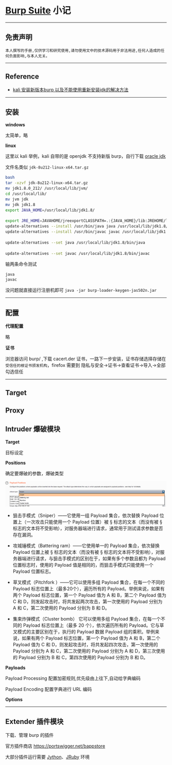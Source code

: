 # [Burp Suite](https://portswigger.net/) 小记

---

## 免责声明

`本人撰写的手册,仅供学习和研究使用,请勿使用文中的技术源码用于非法用途,任何人造成的任何负面影响,与本人无关。`

---

## Reference
- [kali 安装新版本burp 以及不能使用重新安装jdk的解决方法](https://blog.csdn.net/nzjdsds/article/details/81205184)

---

## 安装
**windows**

太简单，略

**linux**

这里以 kali 举例，kali 自带的是 openjdk 不支持新版 burp，自行下载 [oracle jdk](https://www.oracle.com/technetwork/java/javase/downloads/jdk8-downloads-2133151.html)

文件名类似 `jdk-8u212-linux-x64.tar.gz`

```bash
bash
tar -xzvf jdk-8u212-linux-x64.tar.gz
mv jdk1.8.0_212/ /usr/local/lib/jvm/
cd /usr/local/lib/
mv jvm jdk
mv jdk jdk1.8
export JAVA_HOME=/usr/local/lib/jdk1.8/

export JRE_HOME=JAVAHOME/jreexportCLASSPATH=.:{JAVA_HOME}/lib:JREHOME/libexportPATH={JAVA_HOME}/bin:$PATH
update-alternatives --install /usr/bin/java java /usr/local/lib/jdk1.8/bin/java 1
update-alternatives --install /usr/bin/javac javac /usr/local/lib/jdk1.8/bin/javac 1

update-alternatives --set java /usr/local/lib/jdk1.8/bin/java

update-alternatives --set javac /usr/local/lib/jdk1.8/bin/javac
```

输两条命令测试
```bash
java
javac
```

没问题就直接运行注册机即可 `java -jar burp-loader-keygen-jas502n.jar
`

---

## 配置
**代理配置**

略

**证书**

浏览器访问 burp/ ,下载 cacert.der 证书，一路下一步安装，证书存储选择存储在 `受信任的根证书颁发机构`，firefox 需要到 隐私与安全->证书->查看证书->导入->全部勾选信任

---

## Target


## Proxy


## Intruder 爆破模块

**Target**

目标设定

**Positions**

确定要爆破的参数，爆破类型

![image](../../../img/渗透/工具/burp/1.png)
- 狙击手模式（Sniper）——它使用一组 Payload 集合，依次替换 Payload 位置上（一次攻击只能使用一个 Payload 位置）被 § 标志的文本（而没有被 § 标志的文本将不受影响），对服务器端进行请求，通常用于测试请求参数是否存在漏洞。

- 攻城锤模式（Battering ram）——它使用单一的 Payload 集合，依次替换 Payload 位置上被 § 标志的文本（而没有被 § 标志的文本将不受影响），对服务器端进行请求，与狙击手模式的区别在于，如果有多个参数且都为 Payload 位置标志时，使用的 Payload 值是相同的，而狙击手模式只能使用一个 Payload 位置标志。

- 草叉模式（Pitchfork ）——它可以使用多组 Payload 集合，在每一个不同的 Payload 标志位置上（最多20个），遍历所有的 Payload。举例来说，如果有两个 Payload 标志位置，第一个 Payload 值为 A 和 B，第二个 Payload 值为 C 和 D，则发起攻击时，将共发起两次攻击，第一次使用的 Payload 分别为 A 和 C，第二次使用的 Payload 分别为 B 和 D。

- 集束炸弹模式（Cluster bomb） 它可以使用多组 Payload 集合，在每一个不同的 Payload 标志位置上（最多 20 个），依次遍历所有的 Payload。它与草叉模式的主要区别在于，执行的 Payload 数据 Payload 组的乘积。举例来说，如果有两个 Payload 标志位置，第一个 Payload 值为 A 和 B，第二个 Payload 值为 C 和 D，则发起攻击时，将共发起四次攻击，第一次使用的 Payload 分别为 A 和 C，第二次使用的 Payload 分别为 A 和 D，第三次使用的 Payload 分别为 B 和 C，第四次使用的 Payload 分别为 B 和 D。

**Payloads**

Payload Processing 配置加密规则,优先级由上往下,自动给字典编码

Payload Encoding 配置字典进行 URL 编码

**Options**
















---

## Extender 插件模块

下载、管理 burp 的插件

官方插件商店 https://portswigger.net/bappstore

大部分插件运行需要 [Jython](https://www.jython.org/downloads.html)、[JRuby](https://www.jruby.org/download) 环境





